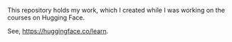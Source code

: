 This repository holds my work, which I created while I was working on the courses on Hugging Face.

See, https://huggingface.co/learn.
